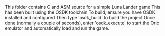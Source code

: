 This folder contains C and ASM source for a simple Luna Lander game
This has been built using the OSDK toolchain
To build, ensure you have OSDK installed and configured
Then type 'osdk_build' to build the project
Once done (normally a couple of seconds), enter 'osdk_execute' to start the Oric emulator and automatically load and run the game.
